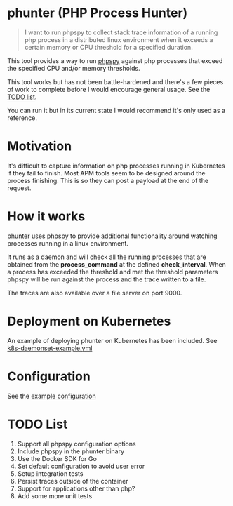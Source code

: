 # phunter (PHP Process Hunter)

>I want to run phpspy to collect stack trace information of a
>running php process in a distributed linux environment when it exceeds a certain memory
>or CPU threshold for a specified duration.

This tool provides a way to run [phpspy](https://github.com/adsr/phpspy) against php processes that exceed the
specified CPU and/or memory thresholds.

This tool works but has not been battle-hardened and there's a few pieces of work to complete before 
I would encourage general usage. See the [TODO list](#todo-list).

You can run it but in its current state I would recommend it's only used as a reference.

# Motivation
It's difficult to capture information on php processes running in Kubernetes if they fail to finish.
Most APM tools seem to be designed around the process finishing. This is so they can post a payload at the end of the request.

# How it works
phunter uses phpspy to provide additional functionality around watching processes running in a linux environment.

It runs as a daemon and will check all the running processes that are obtained from the **process_command** at the
defined **check_interval**. When a process has exceeded the threshold and met the threshold parameters phpspy
will be run against the process and the trace written to a file.

The traces are also available over a file server on port 9000.

# Deployment on Kubernetes

An example of deploying phunter on Kubernetes has been included. See [k8s-daemonset-example.yml](k8s-daemonset-example.yml)

# Configuration

See the [example configuration](config-example.yml)

# TODO List <a name="todo-list"></a>
1. Support all phpspy configuration options
2. Include phpspy in the phunter binary
3. Use the Docker SDK for Go
4. Set default configuration to avoid user error
5. Setup integration tests
6. Persist traces outside of the container
7. Support for applications other than php?
8. Add some more unit tests
